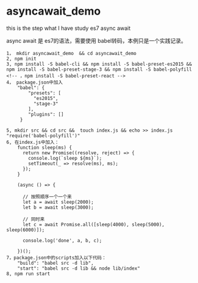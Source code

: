 # asyncawait_demo

this is the step what I have study es7 async await

async await 是 es7的语法，需要使用 babel转码，本例只是一个实践记录。


	1， mkdir asyncawait_demo  && cd asyncawait_demo
	2, npm init
	3, npm install -S babel-cli && npm install -S babel-preset-es2015 && npm install -S babel-preset-stage-3 && npm install -S babel-polyfill
	<!-- ，npm install -S babel-preset-react -->
	4， package.json中加入  
		"babel": {
		    "presets": [
		      "es2015",
		      "stage-3"
		    ],
		    "plugins": []
		 }

	5, mkdir src && cd src &&  touch index.js && echo >> index.js "require('babel-polyfill')"
	6, 在index.js中加入：
		function sleep(ms) {
		  return new Promise((resolve, reject) => {
		    console.log(`sleep ${ms}`);
		    setTimeout(_ => resolve(ms), ms);
		  });
		}

		(async () => {
		  
		  // 按照顺序一个一个来
		  let a = await sleep(2000);
		  let b = await sleep(3000);
		  
		  // 同时来
		  let c = await Promise.all([sleep(4000), sleep(5000), sleep(6000)]);
		  
		  console.log('done', a, b, c);
		  
		})();
	7，package.json中的scripts加入以下代码：
		"build": "babel src -d lib",
		"start": "babel src -d lib && node lib/index"
	8, npm run start